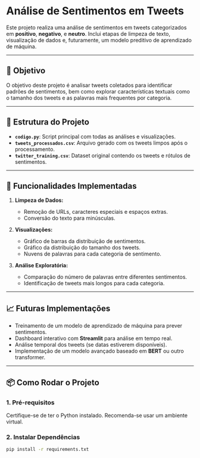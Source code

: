 # **Análise de Sentimentos em Tweets**

Este projeto realiza uma análise de sentimentos em tweets categorizados em **positivo**, **negativo**, e **neutro**. Inclui etapas de limpeza de texto, visualização de dados e, futuramente, um modelo preditivo de aprendizado de máquina.

---

## **🎯 Objetivo**

O objetivo deste projeto é analisar tweets coletados para identificar padrões de sentimentos, bem como explorar características textuais como o tamanho dos tweets e as palavras mais frequentes por categoria.

---

## **📂 Estrutura do Projeto**

- **`codigo.py`**: Script principal com todas as análises e visualizações.
- **`tweets_processados.csv`**: Arquivo gerado com os tweets limpos após o processamento.
- **`twitter_training.csv`**: Dataset original contendo os tweets e rótulos de sentimentos.

---

## **🚀 Funcionalidades Implementadas**

1. **Limpeza de Dados:**
   - Remoção de URLs, caracteres especiais e espaços extras.
   - Conversão do texto para minúsculas.

2. **Visualizações:**
   - Gráfico de barras da distribuição de sentimentos.
   - Gráfico da distribuição do tamanho dos tweets.
   - Nuvens de palavras para cada categoria de sentimento.

3. **Análise Exploratória:**
   - Comparação do número de palavras entre diferentes sentimentos.
   - Identificação de tweets mais longos para cada categoria.

---


## **📈 Futuras Implementações**

- Treinamento de um modelo de aprendizado de máquina para prever sentimentos.
- Dashboard interativo com **Streamlit** para análise em tempo real.
- Análise temporal dos tweets (se datas estiverem disponíveis).
- Implementação de um modelo avançado baseado em **BERT** ou outro transformer.

---

## **📦 Como Rodar o Projeto**

### **1. Pré-requisitos**

Certifique-se de ter o Python instalado. Recomenda-se usar um ambiente virtual.

### **2. Instalar Dependências**
```bash
pip install -r requirements.txt
